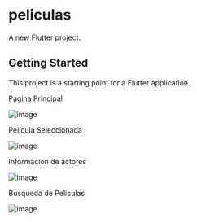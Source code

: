 # peliculas

A new Flutter project.

## Getting Started

This project is a starting point for a Flutter application.


Pagina Principal

![image](https://user-images.githubusercontent.com/56771357/218789109-53d2bbb2-9bf0-4d89-92d5-eea3b56b4350.png)



Pelicula Seleccionada

![image](https://user-images.githubusercontent.com/56771357/218789239-bbeda78b-bc3a-4c31-80e7-afe3ef230761.png)


Informacion de actores

![image](https://user-images.githubusercontent.com/56771357/218789406-7b1e96c1-907c-47a5-a028-e9cd3d326bfe.png)


Busqueda de Peliculas

![image](https://user-images.githubusercontent.com/56771357/218789495-f78e87a8-6048-46bc-8b4a-2d1df5aa66fc.png)
